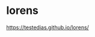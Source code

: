 # lorens
<a href="https://testedias.github.io/lorens/" target="_blank">https://testedias.github.io/lorens/</a>
 
